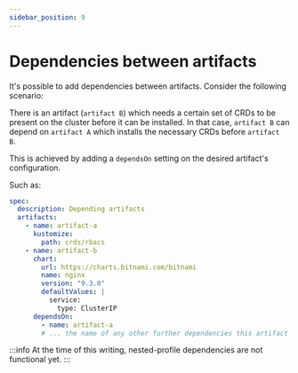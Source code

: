 ```yaml
---
sidebar_position: 9
---
```


# Dependencies between artifacts

It's possible to add dependencies between artifacts. Consider the following scenario:

There is an artifact (`artifact B`) which needs a certain set of CRDs to be present on the cluster before it can be installed.
In that case, `artifact B` can depend on `artifact A` which installs the necessary CRDs before `artifact B`.

This is achieved by adding a `dependsOn` setting on the desired artifact's configuration.

Such as:

```yaml
spec:
  description: Depending artifacts
  artifacts:
    - name: artifact-a
      kustomize:
        path: crds/rbacs
    - name: artifact-b
      chart:
        url: https://charts.bitnami.com/bitnami
        name: nginx
        version: "9.3.0"
        defaultValues: |
          service:
            type: ClusterIP
      dependsOn:
        - name: artifact-a
        # ... the name of any other further dependencies this artifact might have 
```

:::info
At the time of this writing, nested-profile dependencies are not functional yet.
:::
